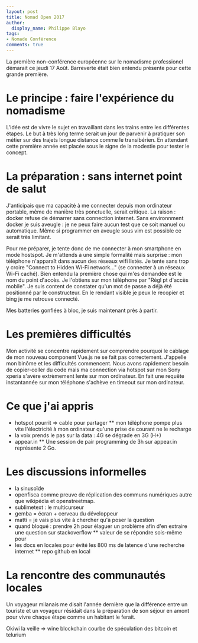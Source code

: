 ```yaml
---
layout: post
title: Nomad Open 2017
author:
  display_name: Philippe Blayo
tags:
- Nomade Conférence
comments: true
---
```

La première non-conférence européenne sur le nomadisme professionel démarait ce jeudi 17 Août. Barreverte était bien entendu présente pour cette grande première.

# Le principe : faire l'expérience du nomadisme

L'idée est de vivre le sujet en travaillant dans les trains entre les différentes étapes. Le but à très long terme serait un jour de parvenir à pratiquer son métier sur des trajets longue distance comme le transibérien. En attendant cette première année est placée sous le signe de la modestie pour tester le concept.

# La préparation : sans internet point de salut

J'anticipais que ma capacité à me connecter depuis mon ordinateur portable, même de manière très ponctuelle, serait critique. La raison : docker refuse de démarrer sans connection internet. Sans environnment docker je suis aveugle : je ne peux faire aucun test que ce soit manuel ou automatique. Même si programmer en aveugle sous vim est possible ce serait très limitant.

Pour me préparer, je tente donc de me connecter à mon smartphone en mode hostspot. Je m'attends à une simple formalité mais surprise : mon téléphone n'apparaît dans aucun des réseaux wifi listés. Je tente sans trop y croire "Connect to Hidden Wi-Fi network..." (se connecter à un réseaux Wi-Fi caché). Bien entendu la première chose qui m'es demandée est le nom du point d'accès. Je l'obtiens sur mon téléphone par "Régl pt d'accès mobile". Je suis content de constater qu'un mot de passe a déjà été positionné par le constructeur. En le rendant visible je peux le recopier et bing je me retrouve connecté.

Mes batteries gonflées à bloc, je suis maintenant près à partir.


# Les premières difficultés

Mon activité se concentre rapidement sur comprendre pourquoi le cablage de mon nouveau component Vue.js ne se fait pas correctement. J'appelle mon binôme et les difficultés commencent. Nous avons rapidement besoin de copier-coller du code mais ma connection via hotspot sur mon Sony xperia s'avère extrèmement lente sur mon ordinateur. En fait une requête instantannée sur mon téléphone s'achève en timeout sur mon ordinateur.


# Ce que j'ai appris

* hotspot pourrit => cable pour partager
** mon téléphone pompe plus vite l'électricité à mon ordinateur qu'une prise de courant ne le recharge
* la voix prends le pas sur la data : 4G se dégrade en 3G (H+)
* appear.in 
** Une session de pair programming de 3h sur appear.in représente 2 Go.


# Les discussions informelles

* la sinusoïde
* openfisca comme preuve de réplication des communs numériques autre que wikipédia et openstreetmap.
* sublimetext : le multicurseur
* gemba = écran + cerveau du développeur
* matti = je vais plus vite à chercher qu'à poser la question
* quand bloqué : prendre 2h pour élaguer un problème afin d'en extraire une question sur stackoverflow
** valeur de se répondre sois-même pour
* les docs en locales pour évité les 800 ms de latence d'une recherche internet
** repo github en local


# La rencontre des communautés locales

Un voyageur milanais me disait l'année dernière que la différence entre un touriste et un voyageur résidait dans la préparation de son séjour en amont pour vivre chaque étape comme un habitant le ferait.

Okiwi la veille => wine blockchain
courbe de spéculation des bitcoin et telurium
